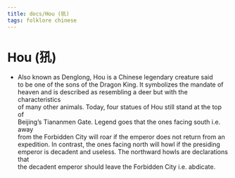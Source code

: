 ```yaml
---
title: docs/Hou (犼)
tags: folklore chinese
---
```


# Hou (犼)
- Also known as Denglong, Hou is a Chinese legendary creature said  
	to be one of the sons of the Dragon King. It symbolizes the mandate of  
	heaven and is described as resembling a deer but with the characteristics  
	of many other animals. Today, four statues of Hou still stand at the top of  
	Beijing’s Tiananmen Gate. Legend goes that the ones facing south i.e. away  
	from the Forbidden City will roar if the emperor does not return from an  
	expedition. In contrast, the ones facing north will howl if the presiding  
	emperor is decadent and useless. The northward howls are declarations that  
	the decadent emperor should leave the Forbidden City i.e. abdicate.